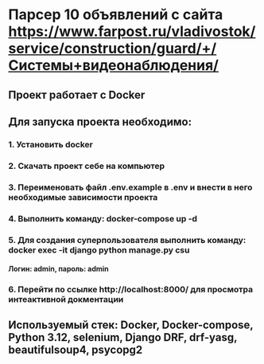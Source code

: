 # Парсер 10 объявлений с сайта https://www.farpost.ru/vladivostok/service/construction/guard/+/Системы+видеонаблюдения/ 

## Проект работает с Docker

## Для запуска проекта необходимо:
### 1. Установить docker
### 2. Скачать проект себе на компьютер
### 3. Переименовать файл .env.example в .env и внести в него необходимые зависимости проекта 
### 4. Выполнить команду: docker-compose up -d
### 5. Для создания суперпользователя выполнить команду: docker exec -it django  python manage.py csu 
#### Логин: admin, пароль: admin
### 6. Перейти по ссылке http://localhost:8000/ для просмотра интеактивной докментации

## Используемый стек: Docker, Docker-compose, Python 3.12, selenium, Django DRF, drf-yasg, beautifulsoup4, psycopg2